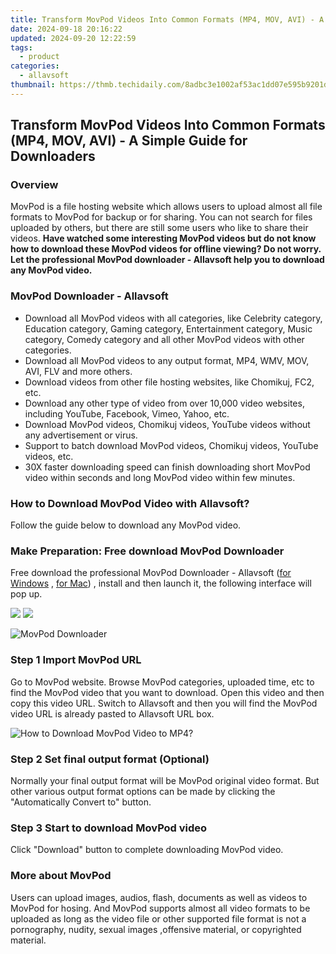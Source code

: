 ```yaml
---
title: Transform MovPod Videos Into Common Formats (MP4, MOV, AVI) - A Simple Guide for Downloaders
date: 2024-09-18 20:16:22
updated: 2024-09-20 12:22:59
tags:
  - product
categories:
  - allavsoft
thumbnail: https://thmb.techidaily.com/8adbc3e1002af53ac1dd07e595b9201d8f833bc6b6d5a625a2b610c81d2e7f3d.jpg
---
```


## Transform MovPod Videos Into Common Formats (MP4, MOV, AVI) - A Simple Guide for Downloaders

### Overview

MovPod is a file hosting website which allows users to upload almost all file formats to MovPod for backup or for sharing. You can not search for files uploaded by others, but there are still some users who like to share their videos. **Have watched some interesting MovPod videos but do not know how to download these MovPod videos for offline viewing? Do not worry. Let the professional MovPod downloader - Allavsoft help you to download any MovPod video.**

### MovPod Downloader - Allavsoft

* Download all MovPod videos with all categories, like Celebrity category, Education category, Gaming category, Entertainment category, Music category, Comedy category and all other MovPod videos with other categories.
* Download all MovPod videos to any output format, MP4, WMV, MOV, AVI, FLV and more others.
* Download videos from other file hosting websites, like Chomikuj, FC2, etc.
* Download any other type of video from over 10,000 video websites, including YouTube, Facebook, Vimeo, Yahoo, etc.
* Download MovPod videos, Chomikuj videos, YouTube videos without any advertisement or virus.
* Support to batch download MovPod videos, Chomikuj videos, YouTube videos, etc.
* 30X faster downloading speed can finish downloading short MovPod video within seconds and long MovPod video within few minutes.

### How to Download MovPod Video with Allavsoft?

Follow the guide below to download any MovPod video.

### Make Preparation: Free download MovPod Downloader

Free download the professional MovPod Downloader - Allavsoft ([for Windows](https://tools.techidaily.com/allavsoft/products/) , [for Mac](https://tools.techidaily.com/allavsoft/products/)) , install and then launch it, the following interface will pop up.

[![](https://www.allavsoft.com/how-to/../images/how-to/free-download-win.jpg)](https://tools.techidaily.com/allavsoft/products/) [![](https://www.allavsoft.com/how-to/../images/how-to/free-download-mac.jpg)](https://tools.techidaily.com/allavsoft/products/)

![MovPod Downloader](https://www.allavsoft.com/how-to/../images/allavsoft/screen-shot-600.jpg)

### Step 1 Import MovPod URL

Go to MovPod website. Browse MovPod categories, uploaded time, etc to find the MovPod video that you want to download. Open this video and then copy this video URL. Switch to Allavsoft and then you will find the MovPod video URL is already pasted to Allavsoft URL box.

![How to Download MovPod Video to MP4?](https://www.allavsoft.com/how-to/../images/how-to/download-rtmp-video/download-rtmp-video.jpg)

### Step 2 Set final output format (Optional)

Normally your final output format will be MovPod original video format. But other various output format options can be made by clicking the "Automatically Convert to" button.

### Step 3 Start to download MovPod video

Click "Download" button to complete downloading MovPod video.

### More about MovPod

Users can upload images, audios, flash, documents as well as videos to MovPod for hosing. And MovPod supports almost all video formats to be uploaded as long as the video file or other supported file format is not a pornography, nudity, sexual images ,offensive material, or copyrighted material.

<ins class="adsbygoogle"
     style="display:block"
     data-ad-format="autorelaxed"
     data-ad-client="ca-pub-7571918770474297"
     data-ad-slot="1223367746"></ins>



<ins class="adsbygoogle"
     style="display:block"
     data-ad-client="ca-pub-7571918770474297"
     data-ad-slot="8358498916"
     data-ad-format="auto"
     data-full-width-responsive="true"></ins>
